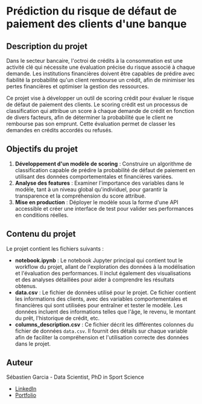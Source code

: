 # Prédiction du risque de défaut de paiement des clients d'une banque

## Description du projet
Dans le secteur bancaire, l'octroi de crédits à la consommation est une activité clé qui nécessite une évaluation précise du risque associé à chaque demande. Les institutions financières doivent être capables de prédire avec fiabilité la probabilité qu'un client rembourse un crédit, afin de minimiser les pertes financières et optimiser la gestion des ressources.

Ce projet vise à développer un outil de scoring crédit pour évaluer le risque de défaut de paiement des clients. Le scoring crédit est un processus de classification qui attribue un score à chaque demande de crédit en fonction de divers facteurs, afin de déterminer la probabilité que le client ne rembourse pas son emprunt. Cette évaluation permet de classer les demandes en crédits accordés ou refusés.

## Objectifs du projet
1. **Développement d'un modèle de scoring** : Construire un algorithme de classification capable de prédire la probabilité de défaut de paiement en utilisant des données comportementales et financières variées.
2. **Analyse des features** : Examiner l'importance des variables dans le modèle, tant à un niveau global qu'individuel, pour garantir la transparence et la compréhension du score attribué.
3. **Mise en production** : Déployer le modèle sous la forme d'une API accessible et créer une interface de test pour valider ses performances en conditions réelles.

## Contenu du projet
Le projet contient les fichiers suivants :
- **notebook.ipynb** : Le notebook Jupyter principal qui contient tout le workflow du projet, allant de l'exploration des données à la modélisation et l'évaluation des performances. Il inclut également des visualisations et des analyses détaillées pour aider à comprendre les résultats obtenus.
- **data.csv** : Le fichier de données utilisé pour le projet. Ce fichier contient les informations des clients, avec des variables comportementales et financières qui sont utilisées pour entraîner et tester le modèle. Les données incluent des informations telles que l'âge, le revenu, le montant du prêt, l'historique de crédit, etc.
- **columns_description.csv** : Ce fichier décrit les différentes colonnes du fichier de données `data.csv`. Il fournit des détails sur chaque variable afin de faciliter la compréhension et l'utilisation correcte des données dans le projet.

## Auteur
Sébastien Garcia - Data Scientist, PhD in Sport Science
- [LinkedIn](https://www.linkedin.com/in/s%C3%A9bastien-garcia-701797150/)
- [Portfolio](https://github.com/garcia-sebastien?tab=repositories)
